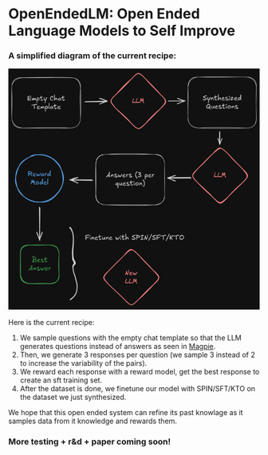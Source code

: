 # OpenEndedLM: Open Ended Language Models to Self Improve

### A simplified diagram of the current recipe:
![recipe](recipe.png)

Here is the current recipe:

1. We sample questions with the empty chat template so that the LLM generates questions instead of answers as seen in [Magpie](https://arxiv.org/abs/2406.08464).
2. Then, we generate 3 responses per question (we sample 3 instead of 2 to increase the variability of the pairs).
3. We reward each response with a reward model, get the best response to create an sft training set.
4. After the dataset is done, we finetune our model with SPIN/SFT/KTO on the dataset we just synthesized.


We hope that this open ended system can refine its past knowlage as it samples data from it knowledge and rewards them.

### More testing + r&d + paper coming soon!